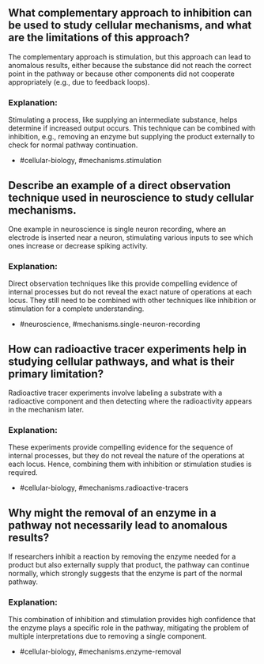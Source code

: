 ## What complementary approach to inhibition can be used to study cellular mechanisms, and what are the limitations of this approach?

The complementary approach is stimulation, but this approach can lead to anomalous results, either because the substance did not reach the correct point in the pathway or because other components did not cooperate appropriately (e.g., due to feedback loops).

### Explanation:
Stimulating a process, like supplying an intermediate substance, helps determine if increased output occurs. This technique can be combined with inhibition, e.g., removing an enzyme but supplying the product externally to check for normal pathway continuation.

- #cellular-biology, #mechanisms.stimulation


## Describe an example of a direct observation technique used in neuroscience to study cellular mechanisms.

One example in neuroscience is single neuron recording, where an electrode is inserted near a neuron, stimulating various inputs to see which ones increase or decrease spiking activity.

### Explanation:
Direct observation techniques like this provide compelling evidence of internal processes but do not reveal the exact nature of operations at each locus. They still need to be combined with other techniques like inhibition or stimulation for a complete understanding.

- #neuroscience, #mechanisms.single-neuron-recording


## How can radioactive tracer experiments help in studying cellular pathways, and what is their primary limitation?

Radioactive tracer experiments involve labeling a substrate with a radioactive component and then detecting where the radioactivity appears in the mechanism later.

### Explanation:
These experiments provide compelling evidence for the sequence of internal processes, but they do not reveal the nature of the operations at each locus. Hence, combining them with inhibition or stimulation studies is required.

- #cellular-biology, #mechanisms.radioactive-tracers


## Why might the removal of an enzyme in a pathway not necessarily lead to anomalous results?

If researchers inhibit a reaction by removing the enzyme needed for a product but also externally supply that product, the pathway can continue normally, which strongly suggests that the enzyme is part of the normal pathway.

### Explanation:
This combination of inhibition and stimulation provides high confidence that the enzyme plays a specific role in the pathway, mitigating the problem of multiple interpretations due to removing a single component.

- #cellular-biology, #mechanisms.enzyme-removal